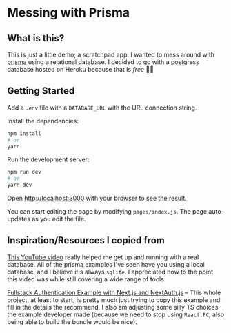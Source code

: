# Messing with Prisma

## What is this?
This is just a little demo; a scratchpad app. I wanted to mess around with [prisma](https://www.prisma.io/) using a relational database. I decided to go with a postgress database hosted on Heroku because that is _free_ 🤌🏼
## Getting Started

Add a `.env` file with a `DATABASE_URL` with the URL connection string.

Install the dependencies:

```bash
npm install
# or
yarn
```

Run the development server:

```bash
npm run dev
# or
yarn dev
```

Open [http://localhost:3000](http://localhost:3000) with your browser to see the result.

You can start editing the page by modifying `pages/index.js`. The page auto-updates as you edit the file.


## Inspiration/Resources I copied from

[This YouTube video](https://www.youtube.com/watch?v=Bqacj0iOL68&t=964s&ab_channel=LeighHalliday) really helped me get up and running with a real database. All of the prisma examples I've seen have you using a local database, and I believe it's always `sqlite`. I appreciated how to the point this video was while still covering a wide range of tools.

[Fullstack Authentication Example with Next.js and NextAuth.js](https://github.com/prisma/prisma-examples/tree/latest/typescript/rest-nextjs-api-routes-auth) – This whole project, at least to start, is pretty much just trying to copy this example and fill in the details the recommend. I also am adjusting some silly TS choices the example developer made (because we need to stop using `React.FC`, also being able to build the bundle would be nice).